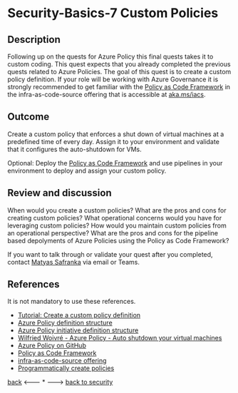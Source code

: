 # Security-Basics-7 Custom Policies

## Description

Following up on the quests for Azure Policy this final quests takes it to custom coding. This quest expects that you already completed the previous quests related to Azure Policies. The goal of this quest is to create a custom policy definition. If your role will be working with Azure Governance it is strongly recommended to get familiar with the [Policy as Code Framework](https://dev.azure.com/servicescode/infra-as-code-source/_git/Components?path=/Utilities/PolicyAsCodeFramework) in the infra-as-code-source offering that is accessible at [aka.ms/iacs](https://aka.ms/iacs).


## Outcome

Create a custom policy that enforces a shut down of virtual machines at a predefined time of every day. Assign it to your environment and validate that it configures the auto-shutdown for VMs.

Optional: Deploy the [Policy as Code Framework](https://dev.azure.com/servicescode/infra-as-code-source/_git/Components?path=/Utilities/PolicyAsCodeFramework) and use pipelines in your environment to deploy and assign your custom policy.

## Review and discussion
When would you create a custom policies?
What are the pros and cons for creating custom policies?
What operational concerns would you have for leveraging custom policies?
How would you maintain custom policies from an operational perspective?
What are the pros and cons for the pipeline based depolyments of Azure Policies using the Policy as Code Framework?

If you want to talk through or validate your quest after you completed, contact [Matyas Safranka](mailto:matyas@microsoft.com) via email or Teams.

## References

It is not mandatory to use these references.

- [Tutorial: Create a custom policy definition](https://docs.microsoft.com/en-us/azure/governance/policy/tutorials/create-custom-policy-definition)
- [Azure Policy definition structure](https://docs.microsoft.com/en-us/azure/governance/policy/concepts/definition-structure)
- [Azure Policy initiative definition structure](https://docs.microsoft.com/en-us/azure/governance/policy/concepts/initiative-definition-structure)
- [Wilfried Woivré - Azure Policy - Auto shutdown your virtual machines](https://dev.to/wilfriedwoivre/azure-policy-auto-shutdown-your-virtual-machines-22m7#:~:text=Auto-shutdown%20%3A%20Available%20as%20built-in%20feature%20in%20Azure%2C,VM%20separatly%2C%20and%20define%20custom%20hour%20for%20each.)
- [Azure Policy on GitHub](https://github.com/Azure/azure-policy)
- [Policy as Code Framework](https://dev.azure.com/servicescode/infra-as-code-source/_git/Components?path=/Utilities/PolicyAsCodeFramework)
- [infra-as-code-source offering](https://aka.ms/iacs)
- [Programmatically create policies](https://docs.microsoft.com/en-us/azure/governance/policy/how-to/programmatically-create)

[back](./security-basics-6.md) <--- * ---> [back to security](../Security.md)
